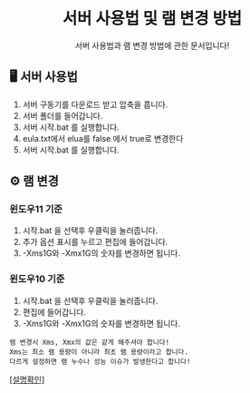 <div align="center">

# 서버 사용법 및 램 변경 방법
서버 사용법과 램 변경 방법에 관한 문서입니다!

</div>

## 🖥 서버 사용법
1. 서버 구동기를 다운로드 받고 압축을 풉니다.
2. 서버 폴더를 들어갑니다.
3. 서버 시작.bat 를 실행합니다.
4. eula.txt에서 elua를 false 에서 true로 변경한다
5. 서버 시작.bat 를 실행합니다.

## ⚙️ 램 변경

### 윈도우11 기준
1.  시작.bat 을 선택후 우클릭을 눌러줍니다.
2. 추가 옵션 표시를 누르고 편집에 들어갑니다.
3. -Xms1G와 -Xmx1G의 숫자를 변경하면 됩니다.

### 윈도우10 기준
1.  시작.bat 을 선택후 우클릭을 눌러줍니다.
2. 편집에 들어갑니다.
3. -Xms1G와 -Xmx1G의 숫자를 변경하면 됩니다.

```
램 변경시 Xms, Xmx의 값은 같게 해주셔야 합니다!
Xms는 최소 램 용량이 아니라 최초 램 용량이라고 합니다.
다르게 설정하면 램 누수나 성능 이슈가 발생한다고 합니다!
```
[[설명확인]](https://www.youtube.com/watch?v=onlRwtoaM8E)

